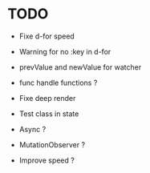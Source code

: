 # TODO

- Fixe d-for speed

- Warning for no :key in d-for
- prevValue and newValue for watcher
- func handle functions ?
- Fixe deep render

- Test class in state
- Async ?
- MutationObserver ?
- Improve speed ?
